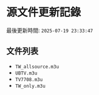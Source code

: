# 源文件更新記錄

最後更新時間: `2025-07-19 23:33:47`

## 文件列表
- `TW_allsource.m3u`
- `UBTV.m3u`
- `TV7708.m3u`
- `TW_only.m3u`
